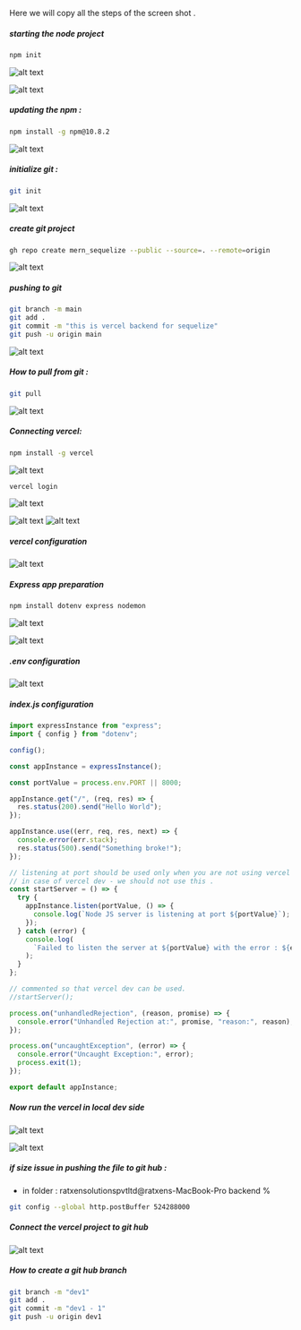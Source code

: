 Here we will copy all the steps of the screen shot .

##### starting the node project

```sh
npm init
```

![alt text](image.png)

![alt text](image-2.png)

##### updating the npm :

```sh
npm install -g npm@10.8.2
```

![alt text](image-3.png)

##### initialize git :

```sh
git init
```

![alt text](image-4.png)

##### create git project

```sh
gh repo create mern_sequelize --public --source=. --remote=origin
```

![alt text](image-5.png)

##### pushing to git

```sh
git branch -m main
git add .
git commit -m "this is vercel backend for sequelize"
git push -u origin main
```

![alt text](image-6.png)

##### How to pull from git :

```sh
git pull
```

![alt text](image-7.png)

##### Connecting vercel:

```sh
npm install -g vercel
```

![alt text](image-8.png)

```sh
vercel login
```

![alt text](image-9.png)

![alt text](image-10.png)
![alt text](image-11.png)

##### vercel configuration

![alt text](image-12.png)

##### Express app preparation

```sh
npm install dotenv express nodemon
```

![alt text](image-16.png)

![alt text](image-17.png)

##### .env configuration

![alt text](image-13.png)

##### index.js configuration

```javascript
import expressInstance from "express";
import { config } from "dotenv";

config();

const appInstance = expressInstance();

const portValue = process.env.PORT || 8000;

appInstance.get("/", (req, res) => {
  res.status(200).send("Hello World");
});

appInstance.use((err, req, res, next) => {
  console.error(err.stack);
  res.status(500).send("Something broke!");
});

// listening at port should be used only when you are not using vercel dev .
// in case of vercel dev - we should not use this .
const startServer = () => {
  try {
    appInstance.listen(portValue, () => {
      console.log(`Node JS server is listening at port ${portValue}`);
    });
  } catch (error) {
    console.log(
      `Failed to listen the server at ${portValue} with the error : ${error}`
    );
  }
};

// commented so that vercel dev can be used.
//startServer();

process.on("unhandledRejection", (reason, promise) => {
  console.error("Unhandled Rejection at:", promise, "reason:", reason);
});

process.on("uncaughtException", (error) => {
  console.error("Uncaught Exception:", error);
  process.exit(1);
});

export default appInstance;
```

##### Now run the vercel in local dev side

![alt text](image-14.png)

![alt text](image-15.png)

##### if size issue in pushing the file to git hub :

- in folder : ratxensolutionspvtltd@ratxens-MacBook-Pro backend %

```sh
git config --global http.postBuffer 524288000
```

##### Connect the vercel project to git hub

![alt text](image-18.png)

##### How to create a git hub branch

```sh
git branch -m "dev1"
git add .
git commit -m "dev1 - 1"
git push -u origin dev1
```

